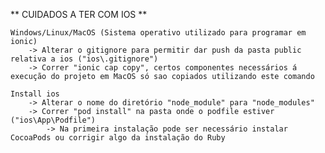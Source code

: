 ** CUIDADOS A TER COM IOS **

    Windows/Linux/MacOS (Sistema operativo utilizado para programar em ionic)
        -> Alterar o gitignore para permitir dar push da pasta public relativa a ios ("ios\.gitignore")
        -> Correr "ionic cap copy", certos componentes necessários á execução do projeto em MacOS só sao copiados utilizando este comando

    Install ios
        -> Alterar o nome do diretório "node_module" para "node_modules"
        -> Correr "pod install" na pasta onde o podfile estiver ("ios\App\Podfile")
            -> Na primeira instalação pode ser necessário instalar CocoaPods ou corrigir algo da instalação do Ruby    
